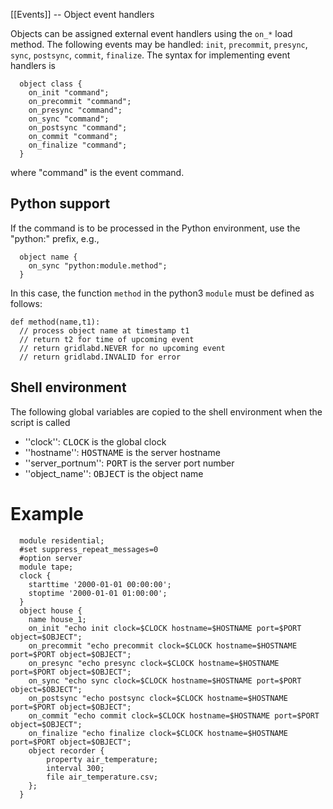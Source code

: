 [[Events]] -- Object event handlers

Objects can be assigned external event handlers using the `on_*` load method.  The following events may be handled: `init`, `precommit`, `presync`, `sync`, `postsync`, `commit`, `finalize`.  The syntax for implementing event handlers is
~~~
  object class {
    on_init "command";
    on_precommit "command";
    on_presync "command";
    on_sync "command";
    on_postsync "command";
    on_commit "command";
    on_finalize "command";
  }
~~~
where "command" is the event command. 

## Python support

If the command is to be processed in the Python environment, use the "python:" prefix, e.g.,
~~~
  object name {
    on_sync "python:module.method";
  }
~~~
In this case, the function `method` in the python3 `module` must be defined as follows:
~~~
def method(name,t1):
  // process object name at timestamp t1
  // return t2 for time of upcoming event
  // return gridlabd.NEVER for no upcoming event
  // return gridlabd.INVALID for error
~~~

## Shell environment

The following global variables are copied to the shell environment when the script is called

* ''clock'': <tt>CLOCK</tt> is the global clock
* ''hostname'': <tt>HOSTNAME</tt> is the server hostname
* ''server_portnum'': <tt>PORT</tt> is the server port number
* ''object_name'': <tt>OBJECT</tt> is the object name

# Example
~~~
  module residential;
  #set suppress_repeat_messages=0
  #option server
  module tape;
  clock {
  	starttime '2000-01-01 00:00:00';
  	stoptime '2000-01-01 01:00:00';
  }
  object house {
  	name house_1;
  	on_init "echo init clock=$CLOCK hostname=$HOSTNAME port=$PORT object=$OBJECT";
  	on_precommit "echo precommit clock=$CLOCK hostname=$HOSTNAME port=$PORT object=$OBJECT";
  	on_presync "echo presync clock=$CLOCK hostname=$HOSTNAME port=$PORT object=$OBJECT";
  	on_sync "echo sync clock=$CLOCK hostname=$HOSTNAME port=$PORT object=$OBJECT";
  	on_postsync "echo postsync clock=$CLOCK hostname=$HOSTNAME port=$PORT object=$OBJECT";
  	on_commit "echo commit clock=$CLOCK hostname=$HOSTNAME port=$PORT object=$OBJECT";
  	on_finalize "echo finalize clock=$CLOCK hostname=$HOSTNAME port=$PORT object=$OBJECT";
  	object recorder {
  		property air_temperature;
  		interval 300;
  		file air_temperature.csv;
  	};
  }
~~~
